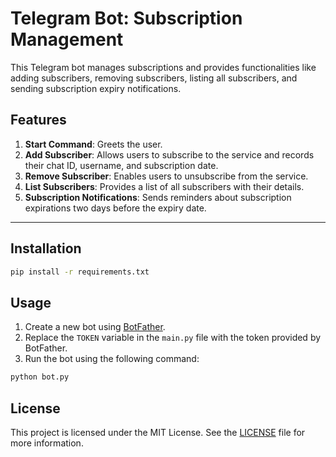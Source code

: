# Telegram Bot: Subscription Management

This Telegram bot manages subscriptions and provides functionalities like adding subscribers, removing subscribers, listing all subscribers, and sending subscription expiry notifications.

## Features

1. **Start Command**: Greets the user.
2. **Add Subscriber**: Allows users to subscribe to the service and records their chat ID, username, and subscription date.
3. **Remove Subscriber**: Enables users to unsubscribe from the service.
4. **List Subscribers**: Provides a list of all subscribers with their details.
5. **Subscription Notifications**: Sends reminders about subscription expirations two days before the expiry date.

---

## Installation

```bash
pip install -r requirements.txt
```

## Usage

1. Create a new bot using [BotFather](https://telegram.me/BotFather).
2. Replace the `TOKEN` variable in the `main.py` file with the token provided by BotFather.
3. Run the bot using the following command:

```bash
python bot.py
```

## License

This project is licensed under the MIT License. See the [LICENSE](LICENSE) file for more information.
